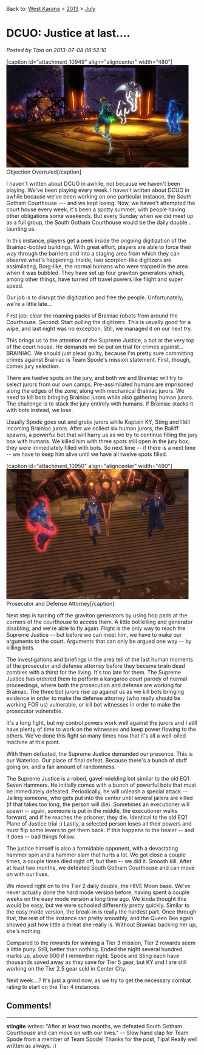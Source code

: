 Back to: [West Karana](/posts/westkarana.md) > [2013](/posts/2013/westkarana.md) > [July](./westkarana.md)
# DCUO: Justice at last....

*Posted by Tipa on 2013-07-08 06:52:10*

[caption id="attachment\_10949" align="aligncenter" width="480"][![Objection Overruled](../../../uploads/2013/07/MADV119_AUDIO-PC-07-22.53.450-480x270.jpg)](../../../uploads/2013/07/MADV119_AUDIO-PC-07-22.53.450.jpg) Objection Overruled[/caption]

I haven't written about DCUO in awhile, not because we haven't been playing. We've been playing every week. I haven't written about DCUO in awhile because we've been working on one particular instance, the South Gotham Courthouse --- and we kept losing. Now, we haven't attempted the court house every week; it's been a spotty summer, with people having other obligations some weekends. But every Sunday when we did meet up as a full group, the South Gotham Courthouse would be the daily double... taunting us.

In this instance, players get a peek inside the ongoing digitization of the Brainiac-bottled buildings. With great effort, players are able to force their way through the barriers and into a staging area from which they can observe what's happening. Inside, two scorpion-like digitizers are assimilating, Borg-like, the normal humans who were trapped in the area when it was bubbled. They have set up four graviton generators which, among other things, have turned off travel powers like flight and super speed.

Our job is to disrupt the digitization and free the people. Unfortunately, we're a little late...

First job: clear the roaming packs of Brainiac robots from around the Courthouse. Second: Start pulling the digitizers. This is usually good for a wipe, and last night was no exception. Still, we managed it on our next try.

This brings us to the attention of the Supreme Justice, a bot at the very top of the court house. He demands we be put on trial for crimes against... BRAINIAC. We should just plead guilty, because I'm pretty sure committing crimes against Brainiac is Team Spode's mission statement. First, though, comes jury selection.

There are twelve spots on the jury, and both we and Brainiac will try to select jurors from our own camps. Pre-assimilated humans are imprisoned along the edges of the zone, along with mechanical Brainiac jurors. We need to kill bots bringing Brainiac jurors while also gathering human jurors. The challenge is to stack the jury entirely with humans. If Brainiac stacks it with bots instead, we lose.

Usually Spode goes out and grabs jurors while Kaptain KY, Sting and I kill incoming Brainiac jurors. After we collect six human jurors, the Bailiff spawns, a powerful bot that will harry us as we try to continue filling the jury box with humans. We killed him with three spots still open in the jury box; they were immediately filled with bots. So next time -- if there is a next time -- we have to keep him alive until we have all twelve spots filled.

[caption id="attachment\_10950" align="aligncenter" width="480"][![Prosecutor and Defense Attorney](../../../uploads/2013/07/MADV119_AUDIO-PC-12-23.53.140-480x343.jpg)](../../../uploads/2013/07/MADV119_AUDIO-PC-12-23.53.140.jpg) Prosecutor and Defense Attorney[/caption]

Next step is turning off the graviton generators by using hop pads at the corners of the courthouse to access them. A little bot killing and generator disabling, and we're able to fly again. Flight is the only way to reach the Supreme Justice -- but before we can meet him, we have to make our arguments to the court. Arguments that can only be argued one way -- by killing bots.

The investigations and briefings in the area tell of the last human moments of the prosecutor and defense attorney before they became brain dead zombies with a thirst for the living. It's too late for them. The Supreme Justice has ordered them to perform a kangaroo court parody of normal proceedings, where both the prosecution and defense are working for Brainiac. The three bot jurors rise up against us as we kill bots bringing evidence in order to make the defense attorney (who really should be working FOR us) vulnerable, or kill bot witnesses in order to make the prosecutor vulnerable.

It's a long fight, but my control powers work well against the jurors and I still have plenty of time to work on the witnesses and keep power flowing to the others. We've done this fight so many times now that it's all a well-oiled machine at this point.

With them defeated, the Supreme Justice demanded our presence. This is our Waterloo. Our place of final defeat. Because there's a bunch of stuff going on, and a fair amount of randomness.

The Supreme Justice is a robed, gavel-wielding bot similar to the old EQ1 Seven Hammers. He initially comes with a bunch of powerful bots that must be immediately defeated. Periodically, he will unleash a special attack -- Jailing someone, who gets put into the center until several jailers are killed (if that takes too long, the person will die). Sometimes an executioner will spawn -- again, someone is put in the middle, the executioner walks forward, and if he reaches the prisoner, they die. Identical to the old EQ1 Plane of Justice trial :) Lastly, a selected person loses all their powers and must flip some levers to get them back. If this happens to the healer -- and it does -- bad things follow.

The justice himself is also a formidable opponent, with a devastating hammer spin and a hammer slam that hurts a lot. We got close a couple times, a couple times died right off, but then -- we did it. Smooth kill. After at least two months, we defeated South Gotham Courthouse and can move on with our lives.

We moved right on to the Tier 2 daily double, the HIVE Moon base. We've never actually done the hard mode version before, having spent a couple weeks on the easy mode version a long time ago. We kinda thought this would be easy, but we were schooled differently pretty quickly. Similar to the easy mode version, the break-in is really the hardest part. Once through that, the rest of the instance ran pretty smoothly, and the Queen Bee again showed just how little a threat she really is. Without Brainiac backing her up, she's nothing.

Compared to the rewards for winning a Tier 3 mission, Tier 2 rewards seem a little puny. Still, better than nothing. Ended the night several hundred marks up, above 900 if I remember right. Spode and Sting each have thousands saved away as they save for Tier 5 gear, but KY and I are still working on the Tier 2.5 gear sold in Center City.

Next week....? It's just a grind now, as we try to get the necessary combat rating to start on the Tier 4 instances.

## Comments!

---

**stingite** writes: "After at least two months, we defeated South Gotham Courthouse and can move on with our lives." -- Slow hand clap for Team Spode from a member of Team Spode! Thanks for the post, Tipa! Really well written as always. :)

